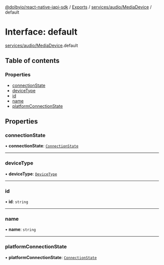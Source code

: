 [@dolbyio/react-native-iapi-sdk](../README.md) / [Exports](../modules.md) / [services/audio/MediaDevice](../modules/services_audio_MediaDevice.md) / default

# Interface: default

[services/audio/MediaDevice](../modules/services_audio_MediaDevice.md).default

## Table of contents

### Properties

- [connectionState](services_audio_MediaDevice.default.md#connectionstate)
- [deviceType](services_audio_MediaDevice.default.md#devicetype)
- [id](services_audio_MediaDevice.default.md#id)
- [name](services_audio_MediaDevice.default.md#name)
- [platformConnectionState](services_audio_MediaDevice.default.md#platformconnectionstate)

## Properties

### connectionState

• **connectionState**: [`ConnectionState`](../enums/services_audio_ConnectionState.ConnectionState.md)

___

### deviceType

• **deviceType**: [`DeviceType`](../enums/services_audio_DeviceType.DeviceType.md)

___

### id

• **id**: `string`

___

### name

• **name**: `string`

___

### platformConnectionState

• **platformConnectionState**: [`ConnectionState`](../enums/services_audio_ConnectionState.ConnectionState.md)
